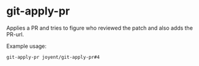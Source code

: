 # git-apply-pr

Applies a PR and tries to figure who reviewed the patch and also adds
the PR-url.

Example usage:

```
git-apply-pr joyent/git-apply-pr#4
```
